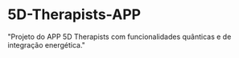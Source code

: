 # 5D-Therapists-APP
"Projeto do APP 5D Therapists com funcionalidades quânticas e de integração energética."

